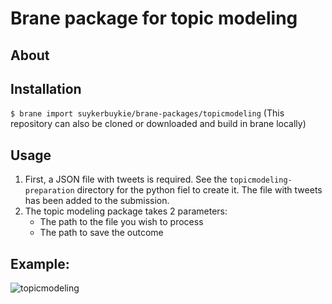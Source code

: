 # Brane package for topic modeling

## About


## Installation
`$ brane import suykerbuykie/brane-packages/topicmodeling`
(This repository can also be cloned or downloaded and build in brane locally)

## Usage
1. First, a JSON file with tweets is required. See the `topicmodeling-preparation` directory for the python fiel to create it. The file with tweets has been added to the submission.
1. The topic modeling package takes 2 parameters:
    * The path to the file you wish to process
    * The path to save the outcome

## Example:
![topicmodeling](https://user-images.githubusercontent.com/20123509/120381894-4e4ef080-c323-11eb-81c0-c1bcfb55bfbd.png)

